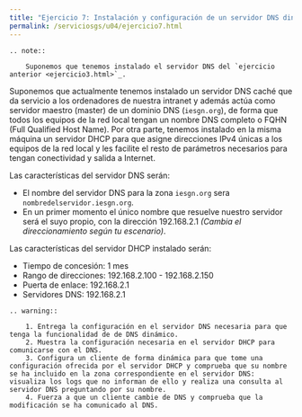 ```yaml
---
title: "Ejercicio 7: Instalación y configuración de un servidor DNS dinámico"
permalink: /serviciosgs/u04/ejercicio7.html
---
```


```eval_rst
.. note::

	Suponemos que tenemos instalado el servidor DNS del `ejercicio anterior <ejercicio3.html>`_.
```

Suponemos que actualmente tenemos instalado un servidor DNS caché que da servicio a los ordenadores de nuestra intranet y además actúa como servidor maestro (master) de un dominio DNS (``iesgn.org``), de forma que todos los equipos de la red local tengan un nombre DNS completo o FQHN (Full Qualified Host Name). Por otra parte, tenemos instalado en la misma máquina un servidor DHCP para que asigne direcciones IPv4 únicas a los equipos de la red local y les facilite el resto de parámetros necesarios para tengan conectividad y salida a Internet.

 Las características del servidor DNS serán:

* El nombre del servidor DNS para la zona ``iesgn.org`` sera ``nombredelservidor.iesgn.org``.
* En un primer momento el único nombre que resuelve nuestro servidor será el suyo propio, con la dirección 192.168.2.1 *(Cambia el direccionamiento según tu escenario)*.

Las características del servidor DHCP instalado serán:

* Tiempo de concesión: 1 mes
* Rango de direcciones: 192.168.2.100 - 192.168.2.150
* Puerta de enlace: 192.168.2.1
* Servidores DNS: 192.168.2.1

```eval_rst
.. warning:: 

	1. Entrega la configuración en el servidor DNS necesaria para que tenga la funcionalidad de de DNS dinámico.
	2. Muestra la configuración necesaria en el servidor DHCP para comunicarse con el DNS.
	3. Configura un cliente de forma dinámica para que tome una configuración ofrecida por el servidor DHCP y comprueba que su nombre se ha incluido en la zona correspondiente en el servidor DNS: visualiza los logs que no informan de ello y realiza una consulta al servidor DNS preguntando por su nombre.
	4. Fuerza a que un cliente cambie de DNS y comprueba que la modificación se ha comunicado al DNS.
```